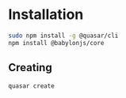 
# Installation

```bash
sudo npm install -g @quasar/cli
npm install @babylonjs/core
```



## Creating

```bash
quasar create
```


